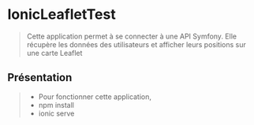# IonicLeafletTest



> Cette application permet à se connecter à une API Symfony. Elle récupère les données des utilisateurs et afficher leurs positions sur une carte Leaflet


## Présentation
> - Pour fonctionner cette application, 
> - npm install
> - ionic serve
